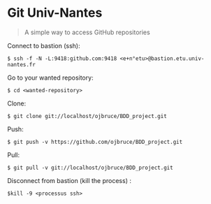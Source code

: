 Git Univ-Nantes
===============

> A simple way to access GitHub repositories

Connect to bastion (ssh):

```$ ssh -f -N -L:9418:github.com:9418 <e+n°etu>@bastion.etu.univ-nantes.fr```

Go to your wanted repository:

```$ cd <wanted-repository>```

Clone:

```$ git clone git://localhost/ojbruce/BDD_project.git```

Push:

```$ git push -v https://github.com/ojbruce/BDD_project.git``` 

Pull:

```$ git pull -v git://localhost/ojbruce/BDD_project.git```

Disconnect from bastion (kill the process) :

```$kill -9 <processus ssh>```
